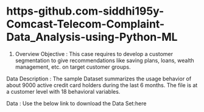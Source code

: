 # https-github.com-siddhi195y-Comcast-Telecom-Complaint-Data_Analysis-using-Python-ML
1. Overview
Objective :
This case requires to develop a customer segmentation to give recommendations like saving plans, loans, wealth management, etc. on target customer groups.

Data Description :
The sample Dataset summarizes the usage behavior of about 9000 active credit card holders during the last 6 months. The file is at a customer level with 18 behavioral variables.

Data :
Use the below link to download the Data Set:here

